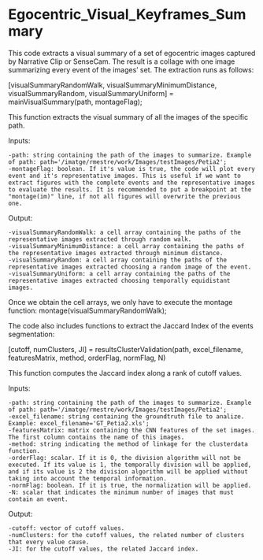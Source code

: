 # Egocentric_Visual_Keyframes_Summary

This code extracts a visual summary of a set of egocentric images captured by Narrative Clip or  SenseCam. The result is a collage with one image summarizing every event of the images’ set. The extraction runs as follows:

[visualSummaryRandomWalk, visualSummaryMinimumDistance, visualSummaryRandom, visualSummaryUniform] = mainVisualSummary(path, montageFlag);

This function extracts the visual summary of all the images of the specific path.

Inputs:

    -path: string containing the path of the images to summarize. Example of path: path='/imatge/rmestre/work/Images/testImages/Petia2';
    -montageFlag: boolean. If it's value is true, the code will plot every event and it's representative images. This is useful if we want to extract figures with the complete events and the representative images to evaluate the results. It is recommended to put a breakpoint at the "montage(im)" line, if not all figures will overwrite the previous one.

Output:

    -visualSummaryRandomWalk: a cell array containing the paths of the representative images extracted through random walk.
    -visualSummaryMinimumDistance: a cell array containing the paths of the representative images extracted through minimum distance.
    -visualSummaryRandom: a cell array containing the paths of the representative images extracted choosing a random image of the event.
    -visualSummaryUniform: a cell array containing the paths of the representative images extracted choosing temporally equidistant images.

Once we obtain the cell arrays, we only have to execute the montage function:
montage(visualSummaryRandomWalk);

The code also includes functions to extract the Jaccard Index of the events segmentation:

[cutoff, numClusters, JI] = resultsClusterValidation(path, excel_filename, featuresMatrix, method, orderFlag, normFlag, N)

This function computes the Jaccard index along a rank of cutoff values. 

Inputs:

    -path: string containing the path of the images to summarize. Example of path: path='/imatge/rmestre/work/Images/testImages/Petia2';
    -excel_filename: string containing the groundtruth file to analize. Example: excel_filename='GT_Petia2.xls';
    -featuresMatrix: matrix containing the CNN features of the set images. The first column contains the name of this images.
    -method: string indicating the method of linkage for the clusterdata function.
    -orderFlag: scalar. If it is 0, the division algorithm will not be executed. If its value is 1, the temporally division will be applied, and if its value is 2 the division algorithm will be applied without taking into account the temporal information.
    -normFlag: boolean. If it is true, the normalization will be applied.
    -N: scalar that indicates the minimum number of images that must contain an event.
    
Output:

    -cutoff: vector of cutoff values.
    -numClusters: for the cutoff values, the related number of clusters that every value cause.
    -JI: for the cutoff values, the related Jaccard index.

